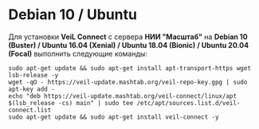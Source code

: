 # Debian 10 / Ubuntu

Для установки **VeiL Connect** с сервера **НИИ "Масштаб"** на **Debian 10 (Buster) / Ubuntu 16.04 (Xenial) / Ubuntu 18.04 (Bionic) / Ubuntu 20.04 (Focal)** выполнить следующие команды:
```
sudo apt-get update && sudo apt-get install apt-transport-https wget lsb-release -y
wget -qO - https://veil-update.mashtab.org/veil-repo-key.gpg | sudo apt-key add -
echo "deb https://veil-update.mashtab.org/veil-connect/linux/apt $(lsb_release -cs) main" | sudo tee /etc/apt/sources.list.d/veil-connect.list
sudo apt-get update && sudo apt-get install veil-connect -y
```